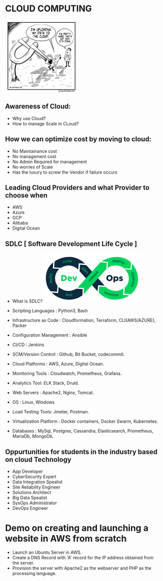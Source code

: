 # CLOUD COMPUTING

![alt Data](https://github.com/SMYALTAMASH/GuestLecture/blob/master/images/cloudUpload.jpg)
## Awareness of Cloud:

* Why use Cloud?
* How to manage Scale in CLoud?

## How we can optimize cost by moving to cloud:

* No Maintainance cost
* No management cost
* No Admin Required for management
* No worries of Scale
* Has the luxury to screw the Vendor if failure occurs 

## Leading Cloud Providers and what Provider to choose when

* AWS
* Azure
* GCP
* Alibaba
* Digital Ocean

## SDLC [ Software Development Life Cycle ]

* What is SDLC?
![alt SDLC](https://github.com/SMYALTAMASH/GuestLecture/blob/master/images/DevOps.png)

* Scripting Languages : Python3, Bash
* Infrastructure as Code : Cloudformation, Terraform, CLI(AWS/AZURE), Packer
* Configuration Management : Ansible
* CI/CD : Jenkins
* SCM/Version Control : Github, Bit Bucket, codecommit.
* Cloud Platforms : AWS, Azure, Digital Ocean.
* Monitoring Tools : Cloudwatch, Prometheus, Grafana.
* Analytics Tool: ELK Stack, Druid.
* Web Servers : Apache2, Nginx, Tomcat.
* OS : Linux, Windows
* Load Testing Tools: Jmeter, Postman.
* Virtualization Platform : Docker containers, Docker Swarm, Kubernetes.
* Databases : MySql, Postgres, Cassandra, Elasticsearch, Prometheus, MariaDb, MongoDb.

## Oppurtunities for students in the industry based on cloud Technology

* App Developer
* CyberSecurity Expert
* Data Integration Spealist
* Site Reliability Engineer
* Solutions Architect
* Big Data Spealist
* SysOps Administrator
* DevOps Engineer

# Demo on creating and launching a website in AWS from scratch

* Launch an Ubuntu Server in AWS.
* Create a DNS Record with 'A' record for the IP address obtained from the server.
* Provision the server with Apache2 as the webserver and PHP as the processing language.

